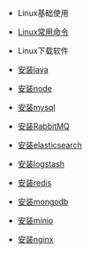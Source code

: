 
* Linux基础使用
 
 * [Linux常用命令](../linux/basic/BASIC.md)
 
* Linux下载软件
 
 * [安装java](../linux/soft/java.md)
 * [安装node](../linux/soft/node.md)
 * [安装mysql](../linux/soft/mysql.md)
 * [安装RabbitMQ](../linux/soft/rabbit.md)
 * [安装elasticsearch](../linux/soft/elasticsearch.md)
 * [安装logstash](../linux/soft/logstash.md)
 * [安装redis](../linux/soft/redis.md)
 * [安装mongodb](../linux/soft/mongodb.md)
 * [安装minio](../linux/soft/minio.md)
 * [安装nginx](/soft/nginx.md)
